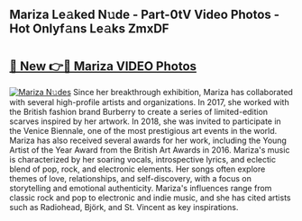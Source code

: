 ## Mariza Le𝚊ked N𝚞de - Part-0tV Video Photos - Hot Onlyf𝚊ns Le𝚊ks ZmxDF

# <h2><a href="http://ac47425.deff.icu/?id=Mariza">🔗 New 👉🔴 Mariza VIDEO Photos</a></h2>

[![Mariza N𝚞des](https://i.imgur.com/rIISA9y.gif)](http://ac47425.deff.icu/?id=Mariza)
Since her breakthrough exhibition, Mariza has collaborated with several high-profile artists and organizations. In 2017, she worked with the British fashion brand Burberry to create a series of limited-edition scarves inspired by her artwork. In 2018, she was invited to participate in the Venice Biennale, one of the most prestigious art events in the world. Mariza has also received several awards for her work, including the Young Artist of the Year Award from the British Art Awards in 2016. Mariza's music is characterized by her soaring vocals, introspective lyrics, and eclectic blend of pop, rock, and electronic elements. Her songs often explore themes of love, relationships, and self-discovery, with a focus on storytelling and emotional authenticity. Mariza's influences range from classic rock and pop to electronic and indie music, and she has cited artists such as Radiohead, Björk, and St. Vincent as key inspirations.

